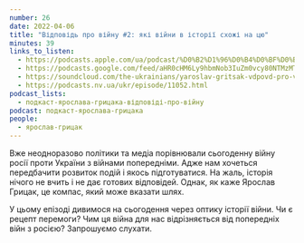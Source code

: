 ```yaml
---
number: 26
date: 2022-04-06
title: "Відповідь про війну #2: які війни в історії схожі на цю"
minutes: 39
links_to_listen:
  - https://podcasts.apple.com/ua/podcast/%D0%B2%D1%96%D0%B4%D0%BF%D0%BE%D0%B2%D1%96%D0%B4%D1%8C-%D0%BF%D1%80%D0%BE-%D0%B2%D1%96%D0%B9%D0%BD%D1%83-2-%D1%8F%D0%BA%D1%96-%D0%B2%D1%96%D0%B9%D0%BD%D0%B8-%D0%B2-%D1%96%D1%81%D1%82%D0%BE%D1%80%D1%96%D1%97-%D1%81%D1%85%D0%BE%D0%B6%D1%96-%D0%BD%D0%B0-%D1%86%D1%8E/id1546083745?i=1000556409715
  - https://podcasts.google.com/feed/aHR0cHM6Ly9hbmNob3IuZm0vcy80NTMzMTgxMC9wb2RjYXN0L3Jzcw/episode/NjMyY2U3MjQtYTNkYi00N2VkLTkwYjEtMDljY2I1YTM0NGU4
  - https://soundcloud.com/the-ukrainians/yaroslav-gritsak-vdpovd-pro-vynu-2-yak-vyni-v-stor-skhozh-na-tsyu?in=the-ukrainians/sets/muzykazist
  - https://podcasts.nv.ua/ukr/episode/11052.html
podcast_lists:
  - подкаст-ярослава-грицака-відповіді-про-війну
podcast: подкаст-ярослава-грицака
people:
  - ярослав-грицак
---
```


Вже неодноразово політики та медіа порівнювали сьогоденну війну росії проти
України з війнами попередніми. Адже нам хочеться передбачити розвиток подій і
якось підготуватися. На жаль, історія нічого не вчить і не дає готових
відповідей. Однак, як каже Ярослав Грицак, це компас, який може вказати шлях.

У цьому епізоді дивимося на сьогодення через оптику історії війни. Чи є рецепт
перемоги? Чим ця війна для нас відрізняється від попередніх війн з росією?
Запрошуємо слухати.
